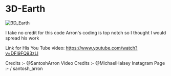 # 3D-Earth


![3D_Earth](https://github.com/dndplus5/3D-Earth/assets/152653893/7f1e16d3-7ded-41a8-a1d4-459e24f02137)



I take no credit for this code
Arron's coding is top notch so I thought I would spread his work

Link for His You Tube video:
https://www.youtube.com/watch?v=DFI9FQ93zLI


Credits :- @SantoshArron
Video Credits :- @MichaelHalsey
Instagram Page :-   / santosh_arron  
